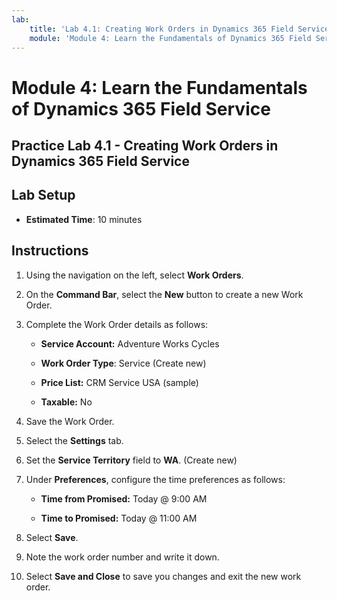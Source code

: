 ```yaml
---
lab:
    title: 'Lab 4.1: Creating Work Orders in Dynamics 365 Field Service'
    module: 'Module 4: Learn the Fundamentals of Dynamics 365 Field Service'
---
```


Module 4: Learn the Fundamentals of Dynamics 365 Field Service
========================

## Practice Lab 4.1 - Creating Work Orders in Dynamics 365 Field Service

## Lab Setup

  - **Estimated Time**: 10 minutes

## Instructions

1. Using the navigation on the left, select **Work Orders**.

2. On the **Command Bar**, select the **New** button to create a new Work Order.

3. Complete the Work Order details as follows:

	- **Service Account:** Adventure Works Cycles

	- **Work Order Type**: Service (Create new)

	- **Price List:** CRM Service USA (sample)

	- **Taxable:** No

4. Save the Work Order.

4. Select the **Settings** tab.

5. Set the **Service Territory** field to **WA**. (Create new)

6. Under **Preferences**, configure the time preferences as follows:

	- **Time from Promised:** Today @ 9:00 AM

	- **Time to Promised:** Today @ 11:00 AM

7. Select **Save**.

8. Note the work order number and write it down. 

9. Select **Save and Close** to save you changes and exit the new work order.
